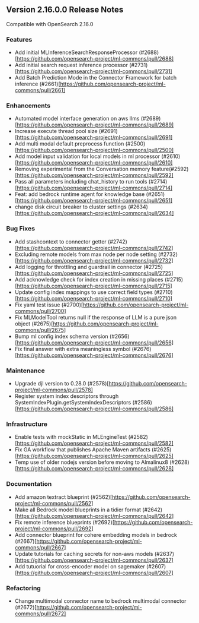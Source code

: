 ## Version 2.16.0.0 Release Notes

Compatible with OpenSearch 2.16.0

### Features
* Add initial MLInferenceSearchResponseProcessor (#2688)[https://github.com/opensearch-project/ml-commons/pull/2688]
* Add initial search request inference processor (#2731)[https://github.com/opensearch-project/ml-commons/pull/2731]
* Add Batch Prediction Mode in the Connector Framework for batch inference (#2661)[https://github.com/opensearch-project/ml-commons/pull/2661]

### Enhancements
* Automated model interface generation on aws llms (#2689)[https://github.com/opensearch-project/ml-commons/pull/2689]
* Increase execute thread pool size (#2691)[https://github.com/opensearch-project/ml-commons/pull/2691]
* Add multi modal default preprocess function (#2500)[https://github.com/opensearch-project/ml-commons/pull/2500]
* Add model input validation for local models in ml processor (#2610)[https://github.com/opensearch-project/ml-commons/pull/2610]
* Removing experimental from the Conversation memory feature(#2592)[https://github.com/opensearch-project/ml-commons/pull/2592]
* Pass all parameters including chat_history to run tools (#2714)[https://github.com/opensearch-project/ml-commons/pull/2714]
* Feat: add bedrock runtime agent for knowledge base (#2651)[https://github.com/opensearch-project/ml-commons/pull/2651]
* change disk circuit breaker to cluster settings (#2634)[https://github.com/opensearch-project/ml-commons/pull/2634]

### Bug Fixes
* Add stashcontext to connector getter (#2742)[https://github.com/opensearch-project/ml-commons/pull/2742]
* Excluding remote models from max node per node setting (#2732)[https://github.com/opensearch-project/ml-commons/pull/2732]
* Add logging for throttling and guardrail in connector (#2725)[https://github.com/opensearch-project/ml-commons/pull/2725]
* Add acknowledge check for index creation in missing places (#2715)[https://github.com/opensearch-project/ml-commons/pull/2715]
* Update config index mappings to use correct field types (#2710)[https://github.com/opensearch-project/ml-commons/pull/2710]
* Fix yaml test issue (#2700)[https://github.com/opensearch-project/ml-commons/pull/2700]
* Fix MLModelTool returns null if the response of LLM is a pure json object (#2675)[https://github.com/opensearch-project/ml-commons/pull/2675]
* Bump ml config index schema version (#2656)[https://github.com/opensearch-project/ml-commons/pull/2656]
* Fix final answer with extra meaningless symbol (#2676)[https://github.com/opensearch-project/ml-commons/pull/2676]

### Maintenance
* Upgrade djl version to 0.28.0 (#2578)[https://github.com/opensearch-project/ml-commons/pull/2578]
* Register system index descriptors through SystemIndexPlugin.getSystemIndexDescriptors (#2586)[https://github.com/opensearch-project/ml-commons/pull/2586]

### Infrastructure
* Enable tests with mockStatic in MLEngineTest (#2582)[https://github.com/opensearch-project/ml-commons/pull/2582]
* Fix GA workflow that publishes Apache Maven artifacts (#2625)[https://github.com/opensearch-project/ml-commons/pull/2625]
* Temp use of older nodejs version before moving to Almalinux8 (#2628)[https://github.com/opensearch-project/ml-commons/pull/2628]

### Documentation
* Add amazon textract blueprint (#2562)[https://github.com/opensearch-project/ml-commons/pull/2562]
* Make all Bedrock model blueprints in a tidier format (#2642)[https://github.com/opensearch-project/ml-commons/pull/2642]
* Fix remote inference blueprints (#2692)[https://github.com/opensearch-project/ml-commons/pull/2692]
* Add connector blueprint for cohere embedding models in bedrock (#2667)[https://github.com/opensearch-project/ml-commons/pull/2667]
* Update tutorials for caching secrets for non-aws models (#2637)[https://github.com/opensearch-project/ml-commons/pull/2637]
* Add tutuorial for cross-encoder model on sagemaker (#2607)[https://github.com/opensearch-project/ml-commons/pull/2607]

### Refactoring
* Change multimodal connector name to bedrock multimodal connector (#2672)[https://github.com/opensearch-project/ml-commons/pull/2672]
